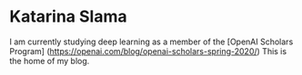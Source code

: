 # Katarina Slama

<!-- Edit the `index.md` file to change this content. All pages on the blog, including this one, use [Markdown](https://guides.github.com/features/mastering-markdown/). You can include images: -->
<!-- ![Image of fast.ai logo](images/logo.png) -->

<!-- ## This is a title -->



I am currently studying deep learning as a member of the [OpenAI Scholars Program]
(https://openai.com/blog/openai-scholars-spring-2020/) This is the home of my blog.

<!-- And you can include links, like this [link to fast.ai](https://www.fast.ai). Posts will appear after this file.

<p> I have a PhD in <a href="https://neuroscience.berkeley.edu/ph-d-program/"
  class="ext" target="_blank">Neuroscience from UC Berkeley</a>, where I studied
  attention using <a href="https://www.nature.com/articles/s41593-018-0108-2">intra-cranial recordings</a>
  in humans. Between college and graduate school, I worked as a laboratory manager
  in the <a href="https://nocklab.fas.harvard.edu/research">Nock Lab</a>
  at Harvard, studying suicide and self-injury. I have an ScB in Psychology
  from Brown University: As an undergraduate, I worked on research
  projects with <a href="https://www.lnccbrown.com/" >Michael Frank</a>
  (deep brain stimulation and moral decision-making) and <a href="https://www.psychologicalscience.org/observer/champions-of-psychology-cynthia-garcia-coll" >Cynthia Garcia Coll</a>
  (child development and immigration).
  </p>

<p> Before I got all focused on progressively smaller building blocks of cognition,
  I took a more global perspective: For my gap year before college, I worked in
  <a href="http://www.theborderconsortium.org/where-we-work/camps-in-thailand/mae-la-oon/" >this refugee camp</a>,
  having spent my late teens at  <a href="https://www.atlanticcollege.org/" >this magical school</a>.
</p> -->
